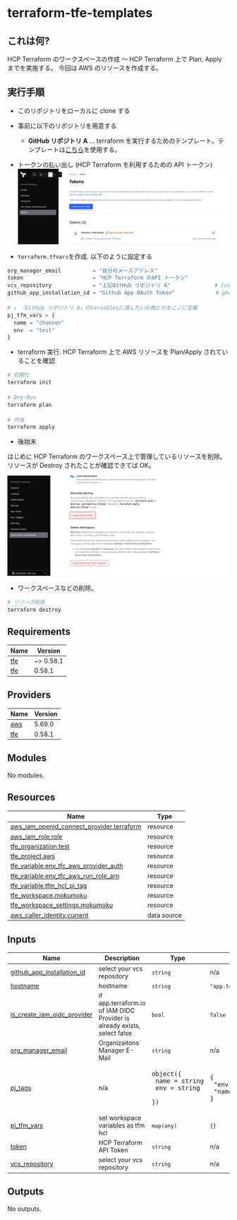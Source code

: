 # terraform-tfe-templates

## これは何?

HCP Terraform のワークスペースの作成 〜 HCP Terraform 上で Plan, Apply までを実施する。
今回は AWS のリソースを作成する。

## 実行手順

- このリポジトリをローカルに clone する

- 事前に以下のリポジトリを用意する

  - **GitHub リポジトリ A** ... terraform を実行するためのテンプレート。テンプレートは[こちら](https://github.com/atsw0q0/test-terraform-cloud)を使用する。

- トークンの払い出し (HCP Terraform を利用するための API トークン)
  ![alt](./img/token.png)

- `terraform.tfvars`を作成. 以下のように設定する

```hcl:terraform.tfvars
org_manager_email          = "自分のメールアドレス"
token                      = "HCP Terraform のAPI トークン"
vcs_repository             = "上記GitHub リポジトリ A"              # [username]/[repository_name]"
github_app_installation_id = "Github App OAuth Token"             # ghain-xxxx

# ↓ 「GitHub リポジトリ A」のvariablesに渡したい引数とかをここに定義
pj_tfm_vars = {
  name = "chuosen"
  env  = "test"
}
```

- terraform 実行. HCP Terraform 上で AWS リソースを Plan/Apply されていることを確認.

```sh
# 初期化
terraform init

# Dry-Run
terraform plan

# 作成
terraform apply
```

- 後始末

はじめに HCP Terraform のワークスペース上で管理しているリソースを削除。リソースが Destroy されたことが確認できてば OK。

![alt](./img/delete.png)

- ワークスペースなどの削除。

```sh
# リソース削除
terraform destroy
```

<!-- BEGIN_TF_DOCS -->

## Requirements

| Name                                                   | Version   |
| ------------------------------------------------------ | --------- |
| <a name="requirement_tfe"></a> [tfe](#requirement_tfe) | ~> 0.58.1 |
| <a name="requirement_tfe"></a> [tfe](#requirement_tfe) | 0.58.1    |

## Providers

| Name                                             | Version |
| ------------------------------------------------ | ------- |
| <a name="provider_aws"></a> [aws](#provider_aws) | 5.69.0  |
| <a name="provider_tfe"></a> [tfe](#provider_tfe) | 0.58.1  |

## Modules

No modules.

## Resources

| Name                                                                                                                                                 | Type        |
| ---------------------------------------------------------------------------------------------------------------------------------------------------- | ----------- |
| [aws_iam_openid_connect_provider.terraform](https://registry.terraform.io/providers/hashicorp/aws/latest/docs/resources/iam_openid_connect_provider) | resource    |
| [aws_iam_role.role](https://registry.terraform.io/providers/hashicorp/aws/latest/docs/resources/iam_role)                                            | resource    |
| [tfe_organization.test](https://registry.terraform.io/providers/hashicorp/tfe/0.58.1/docs/resources/organization)                                    | resource    |
| [tfe_project.aws](https://registry.terraform.io/providers/hashicorp/tfe/0.58.1/docs/resources/project)                                               | resource    |
| [tfe_variable.env_tfc_aws_provider_auth](https://registry.terraform.io/providers/hashicorp/tfe/0.58.1/docs/resources/variable)                       | resource    |
| [tfe_variable.env_tfc_aws_run_role_arn](https://registry.terraform.io/providers/hashicorp/tfe/0.58.1/docs/resources/variable)                        | resource    |
| [tfe_variable.tfm_hcl_pj_tag](https://registry.terraform.io/providers/hashicorp/tfe/0.58.1/docs/resources/variable)                                  | resource    |
| [tfe_workspace.mokumoku](https://registry.terraform.io/providers/hashicorp/tfe/0.58.1/docs/resources/workspace)                                      | resource    |
| [tfe_workspace_settings.mokumoku](https://registry.terraform.io/providers/hashicorp/tfe/0.58.1/docs/resources/workspace_settings)                    | resource    |
| [aws_caller_identity.current](https://registry.terraform.io/providers/hashicorp/aws/latest/docs/data-sources/caller_identity)                        | data source |

## Inputs

| Name                                                                                                               | Description                                                              | Type                                                             | Default                                                        | Required |
| ------------------------------------------------------------------------------------------------------------------ | ------------------------------------------------------------------------ | ---------------------------------------------------------------- | -------------------------------------------------------------- | :------: |
| <a name="input_github_app_installation_id"></a> [github_app_installation_id](#input_github_app_installation_id)    | select your vcs repository                                               | `string`                                                         | n/a                                                            |   yes    |
| <a name="input_hostname"></a> [hostname](#input_hostname)                                                          | hostname                                                                 | `string`                                                         | `"app.terraform.io"`                                           |    no    |
| <a name="input_is_create_iam_oidc_provider"></a> [is_create_iam_oidc_provider](#input_is_create_iam_oidc_provider) | if app.terraform.io of IAM OIDC Provider is already exists, select false | `bool`                                                           | `false`                                                        |    no    |
| <a name="input_org_manager_email"></a> [org_manager_email](#input_org_manager_email)                               | Organizaitons Manager E-Mail                                             | `string`                                                         | n/a                                                            |   yes    |
| <a name="input_pj_tags"></a> [pj_tags](#input_pj_tags)                                                             | n/a                                                                      | <pre>object({<br/> name = string<br/> env = string<br/> })</pre> | <pre>{<br/> "env": "test",<br/> "name": "mokumoku"<br/>}</pre> |    no    |
| <a name="input_pj_tfm_vars"></a> [pj_tfm_vars](#input_pj_tfm_vars)                                                 | set workspace variables as tfm hcl                                       | `map(any)`                                                       | `{}`                                                           |    no    |
| <a name="input_token"></a> [token](#input_token)                                                                   | HCP Terraform API Token                                                  | `string`                                                         | n/a                                                            |   yes    |
| <a name="input_vcs_repository"></a> [vcs_repository](#input_vcs_repository)                                        | select your vcs repository                                               | `string`                                                         | n/a                                                            |   yes    |

## Outputs

No outputs.

<!-- END_TF_DOCS -->
